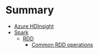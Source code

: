 # Summary

* [Azure HDInsight](azure/azure.md)
* [Spark](spark/spark.md)
  * [RDD](spark/rdd/rdd.md)
    * [Common RDD operations](spark/rdd/operations.md) 
